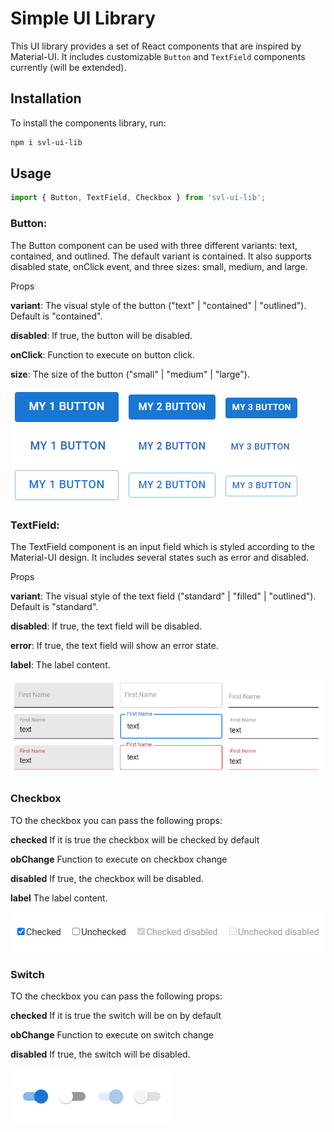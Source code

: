# Simple UI Library

This UI library provides a set of React components that are inspired by Material-UI. 
It includes customizable `Button` and `TextField` components currently (will be extended).

## Installation

To install the components library, run:

```bash
npm i svl-ui-lib
```

## Usage

```js
import { Button, TextField, Checkbox } from 'svl-ui-lib';
```

### Button:

The Button component can be used with three different variants: text, contained, and outlined. The default variant is contained. It also supports disabled state, onClick event, and three sizes: small, medium, and large.

Props

**variant**: The visual style of the button ("text" | "contained" | "outlined"). Default is "contained".

**disabled**: If true, the button will be disabled.

**onClick**: Function to execute on button click.

**size**: The size of the button ("small" | "medium" | "large").

![Buttons](https://raw.githubusercontent.com/savelievamareena/custom-components-lib/master/assets/img_1.png)

### TextField:

The TextField component is an input field which is styled according to the Material-UI design. It includes several states such as error and disabled.

Props

**variant**: The visual style of the text field ("standard" | "filled" | "outlined"). Default is "standard".

**disabled**: If true, the text field will be disabled.

**error**: If true, the text field will show an error state.

**label**: The label content.

![TextField](https://raw.githubusercontent.com/savelievamareena/custom-components-lib/master/assets/img_2.png)

### Checkbox

TO the checkbox you can pass the following props:

**checked** If it is true the checkbox will be checked by default

**obChange** Function to execute on checkbox change

**disabled** If true, the checkbox will be disabled.

**label** The label content.

![Checkbox](https://raw.githubusercontent.com/savelievamareena/custom-components-lib/master/assets/img_3.png)


### Switch

TO the checkbox you can pass the following props:

**checked** If it is true the switch will be on by default

**obChange** Function to execute on switch change

**disabled** If true, the switch will be disabled.

![Switch](https://raw.githubusercontent.com/savelievamareena/custom-components-lib/master/assets/img_4.png)
